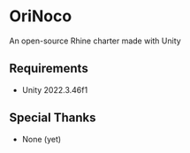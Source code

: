 # OriNoco
 An open-source Rhine charter made with Unity
## Requirements
- Unity 2022.3.46f1
## Special Thanks
- None (yet)
